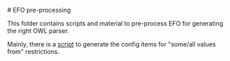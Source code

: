 # EFO pre-processing

This folder contains scripts and material to pre-process EFO for generating the right OWL parser.

Mainly, there is a [script](generate-parser-cfg.py) to generate the config items for "some/all values from" 
restrictions.

